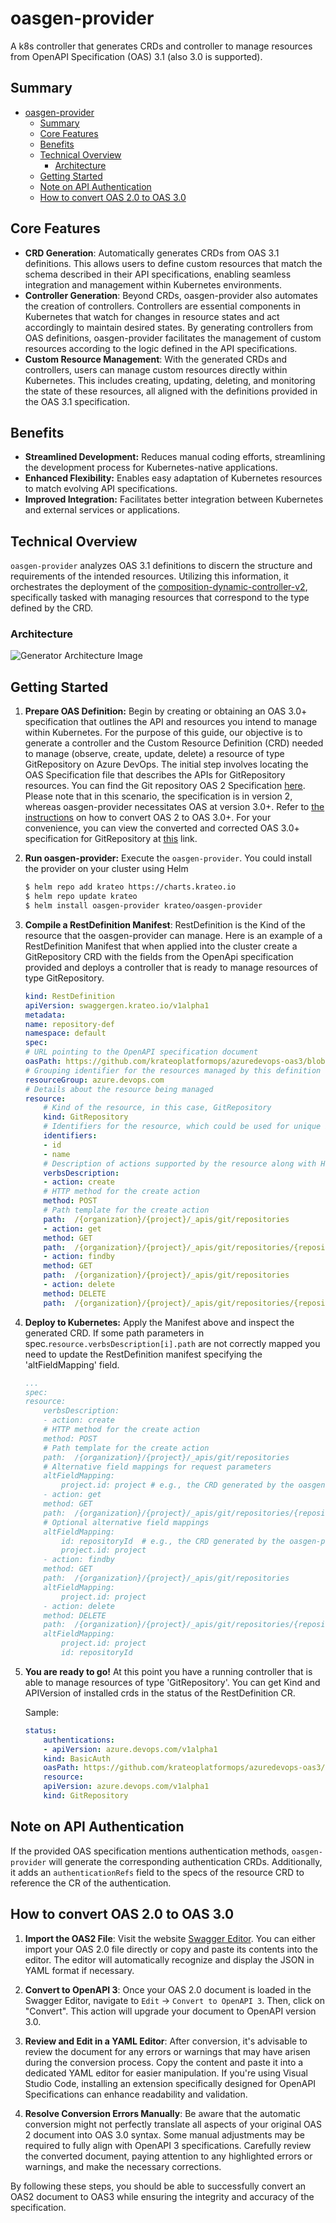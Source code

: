 # oasgen-provider
A k8s controller that generates CRDs and controller to manage resources from OpenAPI Specification (OAS) 3.1 (also 3.0 is supported).

## Summary

- [oasgen-provider](#oasgen-provider)
  - [Summary](#summary)
  - [Core Features](#core-features)
  - [Benefits](#benefits)
  - [Technical Overview](#technical-overview)
    - [Architecture](#architecture)
  - [Getting Started](#getting-started)
  - [Note on API Authentication](#note-on-api-authentication)
  - [How to convert OAS 2.0 to OAS 3.0](#how-to-convert-oas-20-to-oas-30)

## Core Features
- **CRD Generation**: Automatically generates CRDs from OAS 3.1 definitions. This allows users to define custom resources that match the schema described in their API specifications, enabling seamless integration and management within Kubernetes environments.
- **Controller Generation**: Beyond CRDs, oasgen-provider also automates the creation of controllers. Controllers are essential components in Kubernetes that watch for changes in resource states and act accordingly to maintain desired states. By generating controllers from OAS definitions, oasgen-provider facilitates the management of custom resources according to the logic defined in the API specifications.
- **Custom Resource Management**: With the generated CRDs and controllers, users can manage custom resources directly within Kubernetes. This includes creating, updating, deleting, and monitoring the state of these resources, all aligned with the definitions provided in the OAS 3.1 specification.


## Benefits
- **Streamlined Development:** Reduces manual coding efforts, streamlining the development process for Kubernetes-native applications.
- **Enhanced Flexibility:** Enables easy adaptation of Kubernetes resources to match evolving API specifications.
- **Improved Integration:** Facilitates better integration between Kubernetes and external services or applications.

## Technical Overview

`oasgen-provider` analyzes OAS 3.1 definitions to discern the structure and requirements of the intended resources. Utilizing this information, it orchestrates the deployment of the [composition-dynamic-controller-v2](https://github.com/krateoplatformops/composition-dynamic-controller-v2), specifically tasked with managing resources that correspond to the type defined by the CRD.

### Architecture
![Generator Architecture Image](_diagram/generator.png "Generator Architecture")


## Getting Started

1. **Prepare OAS Definition:** Begin by creating or obtaining an OAS 3.0+ specification that outlines the API and resources you intend to manage within Kubernetes. For the purpose of this guide, our objective is to generate a controller and the Custom Resource Definition (CRD) needed to manage (observe, create, update, delete) a resource of type GitRepository on Azure DevOps. The initial step involves locating the OAS Specification file that describes the APIs for GitRepository resources. You can find the Git repository OAS 2 Specification [here](https://github.com/MicrosoftDocs/vsts-rest-api-specs/blob/master/specification/git/7.0/git.json). Please note that in this scenario, the specification is in version 2, whereas oasgen-provider necessitates OAS at version 3.0+. Refer to [the instructions](#how-to-converto-oas2-to-oas3) on how to convert OAS 2 to OAS 3.0+. For your convenience, you can view the converted and corrected OAS 3.0+ specification for GitRepository at [this](https://github.com/krateoplatformops/azuredevops-oas3/blob/main/git/git-new.yaml) link.
   
2. **Run oasgen-provider:** Execute the `oasgen-provider`. You could install the provider on your cluster using Helm

    ```bash
    $ helm repo add krateo https://charts.krateo.io
    $ helm repo update krateo
    $ helm install oasgen-provider krateo/oasgen-provider
    ```
   
3. **Compile a RestDefinition Manifest**: RestDefinition is the Kind of the resource that the oasgen-provider can manage. Here is an example of a RestDefinition Manifest that when applied into the cluster create a GitRepository CRD with the fields from the OpenApi specification provided and deploys a controller that is ready to manage resources of type GitRepository.

    ```yaml
    kind: RestDefinition
    apiVersion: swaggergen.krateo.io/v1alpha1
    metadata:
    name: repository-def
    namespace: default
    spec:
    # URL pointing to the OpenAPI specification document
    oasPath: https://github.com/krateoplatformops/azuredevops-oas3/blob/main/git/git-new.yaml
    # Grouping identifier for the resources managed by this definition
    resourceGroup: azure.devops.com
    # Details about the resource being managed
    resource: 
        # Kind of the resource, in this case, GitRepository
        kind: GitRepository
        # Identifiers for the resource, which could be used for unique identification
        identifiers: 
        - id
        - name
        # Description of actions supported by the resource along with HTTP methods and paths
        verbsDescription:
        - action: create
        # HTTP method for the create action
        method: POST
        # Path template for the create action
        path:  /{organization}/{project}/_apis/git/repositories
        - action: get
        method: GET
        path:  /{organization}/{project}/_apis/git/repositories/{repositoryId}
        - action: findby
        method: GET
        path:  /{organization}/{project}/_apis/git/repositories
        - action: delete
        method: DELETE
        path:  /{organization}/{project}/_apis/git/repositories/{repositoryId}
    ```
   
4. **Deploy to Kubernetes:** Apply the Manifest above and inspect the generated CRD. If some path parameters in spec.`resource.verbsDescription[i].path` are not correctly mapped you need to update the RestDefinition manifest specifying the 'altFieldMapping' field.

    ````yaml
    ...
    spec:
    resource:
        verbsDescription:
        - action: create
        # HTTP method for the create action
        method: POST
        # Path template for the create action
        path:  /{organization}/{project}/_apis/git/repositories
        # Alternative field mappings for request parameters
        altFieldMapping:
            project.id: project # e.g., the CRD generated by the oasgen-provider generates the project.id field that needs to be mapped to the 'project' path parameter above in order to perform the POST call
        - action: get
        method: GET
        path:  /{organization}/{project}/_apis/git/repositories/{repositoryId}
        # Optional alternative field mappings
        altFieldMapping:
            id: repositoryId  # e.g., the CRD generated by the oasgen-provider generates the id (also in the status, because it is also an identifier) field that needs to be mapped to the 'repositoryId' path parameter above in order to perform the GET call
            project.id: project
        - action: findby
        method: GET
        path:  /{organization}/{project}/_apis/git/repositories
        altFieldMapping:
            project.id: project
        - action: delete
        method: DELETE
        path:  /{organization}/{project}/_apis/git/repositories/{repositoryId}
        altFieldMapping:
            project.id: project
            id: repositoryId
    ````

5. **You are ready to go!** At this point you have a running controller that is able to manage resources of type 'GitRepository'. You can get Kind and APIVersion of installed crds in the status of the RestDefinition CR. 

    Sample:
    ```yaml 
    status:
        authentications:
        - apiVersion: azure.devops.com/v1alpha1
        kind: BasicAuth
        oasPath: https://github.com/krateoplatformops/azuredevops-oas3/blob/main/git/git-new.yaml
        resource:
        apiVersion: azure.devops.com/v1alpha1
        kind: GitRepository
    ```

## Note on API Authentication

If the provided OAS specification mentions authentication methods, `oasgen-provider` will generate the corresponding authentication CRDs. Additionally, it adds an `authenticationRefs` field to the specs of the resource CRD to reference the CR of the authentication.

## How to convert OAS 2.0 to OAS 3.0

1. **Import the OAS2 File**: Visit the website [Swagger Editor](https://editor.swagger.io). You can either import your OAS 2.0 file directly or copy and paste its contents into the editor. The editor will automatically recognize and display the JSON in YAML format if necessary.

2. **Convert to OpenAPI 3**: Once your OAS 2.0 document is loaded in the Swagger Editor, navigate to `Edit` -> `Convert to OpenAPI 3`. Then, click on "Convert". This action will upgrade your document to OpenAPI version 3.0.

3. **Review and Edit in a YAML Editor**: After conversion, it's advisable to review the document for any errors or warnings that may have arisen during the conversion process. Copy the content and paste it into a dedicated YAML editor for easier manipulation. If you're using Visual Studio Code, installing an extension specifically designed for OpenAPI Specifications can enhance readability and validation.

4. **Resolve Conversion Errors Manually**: Be aware that the automatic conversion might not perfectly translate all aspects of your original OAS 2 document into OAS 3.0 syntax. Some manual adjustments may be required to fully align with OpenAPI 3 specifications. Carefully review the converted document, paying attention to any highlighted errors or warnings, and make the necessary corrections.

By following these steps, you should be able to successfully convert an OAS2 document to OAS3 while ensuring the integrity and accuracy of the specification.


